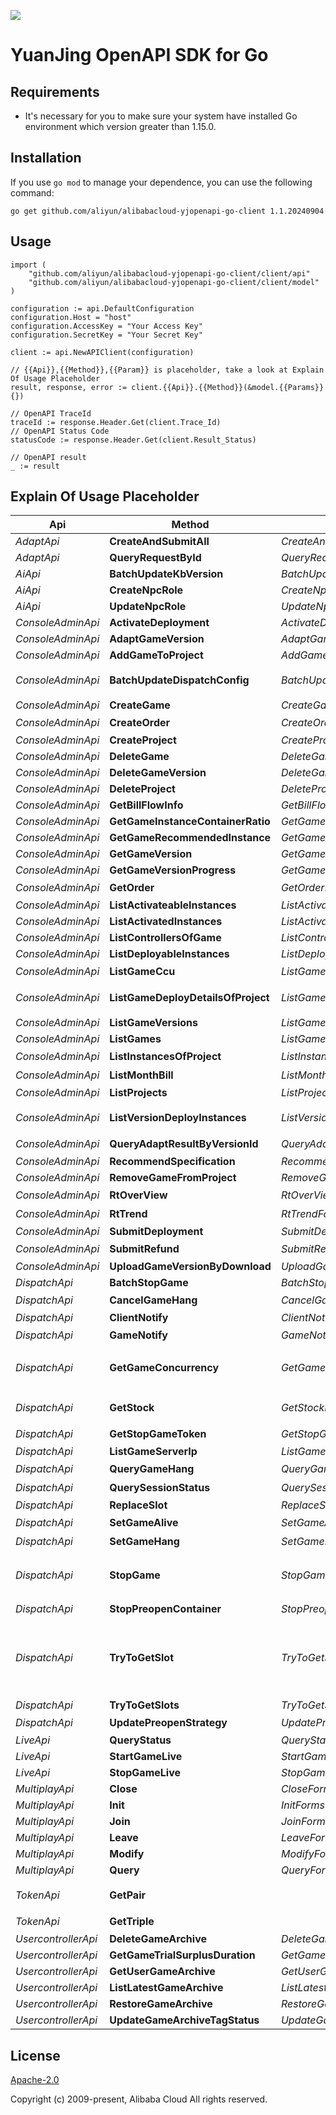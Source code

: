![](https://aliyunsdk-pages.alicdn.com/icons/AlibabaCloud.svg)

# YuanJing OpenAPI SDK for Go

## Requirements
- It's necessary for you to make sure your system have installed Go environment which version greater than 1.15.0.

## Installation
If you use `go mod` to manage your dependence, you can use the following command:
```
go get github.com/aliyun/alibabacloud-yjopenapi-go-client 1.1.20240904
```

## Usage
```
import (
    "github.com/aliyun/alibabacloud-yjopenapi-go-client/client/api"
    "github.com/aliyun/alibabacloud-yjopenapi-go-client/client/model"
)

configuration := api.DefaultConfiguration
configuration.Host = "host"
configuration.AccessKey = "Your Access Key"
configuration.SecretKey = "Your Secret Key"

client := api.NewAPIClient(configuration)

// {{Api}},{{Method}},{{Param}} is placeholder, take a look at Explain Of Usage Placeholder
result, response, error := client.{{Api}}.{{Method}}(&model.{{Params}}{})

// OpenAPI TraceId
traceId := response.Header.Get(client.Trace_Id)
// OpenAPI Status Code
statusCode := response.Header.Get(client.Result_Status)

// OpenAPI result
_ := result
```

## Explain Of Usage Placeholder

| Api | Method | Params | Result | Description |
| ------------ | ------------- | ------------- | ------------- | ------------- |
 | *AdaptApi* | **CreateAndSubmitAll** | *CreateAndSubmitAllForms*  | *AdaptCreateAndSubmitAllResult* | createAndSubmitAll |
 | *AdaptApi* | **QueryRequestById** | *QueryRequestByIdForms*  | *AdaptQueryRequestByIdResult* | queryRequestById |
 | *AiApi* | **BatchUpdateKbVersion** | *BatchUpdateKbVersionForms*  | *AiBatchUpdateKbVersionResult* |  |
 | *AiApi* | **CreateNpcRole** | *CreateNpcRoleForms*  | *AiCreateNpcRoleResult* |  |
 | *AiApi* | **UpdateNpcRole** | *UpdateNpcRoleForms*  | *AiUpdateNpcRoleResult* |  |
 | *ConsoleAdminApi* | **ActivateDeployment** | *ActivateDeploymentForms*  | *ConsoleAdminActivateDeploymentResult* |  |
 | *ConsoleAdminApi* | **AdaptGameVersion** | *AdaptGameVersionForms*  | *ConsoleAdminAdaptGameVersionResult* |  |
 | *ConsoleAdminApi* | **AddGameToProject** | *AddGameToProjectForms*  | *ConsoleAdminAddGameToProjectResult* |  |
 | *ConsoleAdminApi* | **BatchUpdateDispatchConfig** | *BatchUpdateDispatchConfigForms*  | *ConsoleAdminBatchUpdateDispatchConfigResult* | 批量更新游戏各自调度配置 |
 | *ConsoleAdminApi* | **CreateGame** | *CreateGameForms*  | *ConsoleAdminCreateGameResult* |  |
 | *ConsoleAdminApi* | **CreateOrder** | *CreateOrderForms*  | *ConsoleAdminCreateOrderResult* | 订单下单 |
 | *ConsoleAdminApi* | **CreateProject** | *CreateProjectForms*  | *ConsoleAdminCreateProjectResult* |  |
 | *ConsoleAdminApi* | **DeleteGame** | *DeleteGameForms*  | *ConsoleAdminDeleteGameResult* |  |
 | *ConsoleAdminApi* | **DeleteGameVersion** | *DeleteGameVersionForms*  | *ConsoleAdminDeleteGameVersionResult* |  |
 | *ConsoleAdminApi* | **DeleteProject** | *DeleteProjectForms*  | *ConsoleAdminDeleteProjectResult* |  |
 | *ConsoleAdminApi* | **GetBillFlowInfo** | *GetBillFlowInfoForms*  | *ConsoleAdminGetBillFlowInfoResult* |  |
 | *ConsoleAdminApi* | **GetGameInstanceContainerRatio** | *GetGameInstanceContainerRatioForms*  | *ConsoleAdminGetGameInstanceContainerRatioResult* |  |
 | *ConsoleAdminApi* | **GetGameRecommendedInstance** | *GetGameRecommendedInstanceForms*  | *ConsoleAdminGetGameRecommendedInstanceResult* |  |
 | *ConsoleAdminApi* | **GetGameVersion** | *GetGameVersionForms*  | *ConsoleAdminGetGameVersionResult* |  |
 | *ConsoleAdminApi* | **GetGameVersionProgress** | *GetGameVersionProgressForms*  | *ConsoleAdminGetGameVersionProgressResult* |  |
 | *ConsoleAdminApi* | **GetOrder** | *GetOrderForms*  | *ConsoleAdminGetOrderResult* | 查询订单 |
 | *ConsoleAdminApi* | **ListActivateableInstances** | *ListActivateableInstancesForms*  | *ConsoleAdminListActivateableInstancesResult* |  |
 | *ConsoleAdminApi* | **ListActivatedInstances** | *ListActivatedInstancesForms*  | *ConsoleAdminListActivatedInstancesResult* |  |
 | *ConsoleAdminApi* | **ListControllersOfGame** | *ListControllersOfGameForms*  | *ConsoleAdminListControllersOfGameResult* |  |
 | *ConsoleAdminApi* | **ListDeployableInstances** | *ListDeployableInstancesForms*  | *ConsoleAdminListDeployableInstancesResult* |  |
 | *ConsoleAdminApi* | **ListGameCcu** | *ListGameCcuForms*  | *ConsoleAdminListGameCcuResult* | 分游戏实时并发 |
 | *ConsoleAdminApi* | **ListGameDeployDetailsOfProject** | *ListGameDeployDetailsOfProjectForms*  | *ConsoleAdminListGameDeployDetailsOfProjectResult* | 获取项目下游戏部署版本信息。 |
 | *ConsoleAdminApi* | **ListGameVersions** | *ListGameVersionsForms*  | *ConsoleAdminListGameVersionsResult* |  |
 | *ConsoleAdminApi* | **ListGames** | *ListGamesForms*  | *ConsoleAdminListGamesResult* |  |
 | *ConsoleAdminApi* | **ListInstancesOfProject** | *ListInstancesOfProjectForms*  | *ConsoleAdminListInstancesOfProjectResult* | 分页获取项目中的实例 |
 | *ConsoleAdminApi* | **ListMonthBill** | *ListMonthBillForms*  | *ConsoleAdminListMonthBillResult* | 月度账单列表 |
 | *ConsoleAdminApi* | **ListProjects** | *ListProjectsForms*  | *ConsoleAdminListProjectsResult* |  |
 | *ConsoleAdminApi* | **ListVersionDeployInstances** | *ListVersionDeployInstancesForms*  | *ConsoleAdminListVersionDeployInstancesResult* | 获取项目下游戏版本的部署实例信息。 |
 | *ConsoleAdminApi* | **QueryAdaptResultByVersionId** | *QueryAdaptResultByVersionIdForms*  | *ConsoleAdminQueryAdaptResultByVersionIdResult* | 查询适配结果 |
 | *ConsoleAdminApi* | **RecommendSpecification** | *RecommendSpecificationForms*  | *ConsoleAdminRecommendSpecificationResult* |  |
 | *ConsoleAdminApi* | **RemoveGameFromProject** | *RemoveGameFromProjectForms*  | *ConsoleAdminRemoveGameFromProjectResult* |  |
 | *ConsoleAdminApi* | **RtOverView** | *RtOverViewForms*  | *ConsoleAdminRtOverViewResult* | 实时并发数 |
 | *ConsoleAdminApi* | **RtTrend** | *RtTrendForms*  | *ConsoleAdminRtTrendResult* | 实时并发趋势图 |
 | *ConsoleAdminApi* | **SubmitDeployment** | *SubmitDeploymentForms*  | *ConsoleAdminSubmitDeploymentResult* |  |
 | *ConsoleAdminApi* | **SubmitRefund** | *SubmitRefundForms*  | *ConsoleAdminSubmitRefundResult* | 订单退订 |
 | *ConsoleAdminApi* | **UploadGameVersionByDownload** | *UploadGameVersionByDownloadForms*  | *ConsoleAdminUploadGameVersionByDownloadResult* |  |
 | *DispatchApi* | **BatchStopGame** | *BatchStopGameForms*  | *BatchStopGameResult* |  |
 | *DispatchApi* | **CancelGameHang** | *CancelGameHangForms*  | *CancelGameHangResult* | 取消游戏挂机 |
 | *DispatchApi* | **ClientNotify** | *ClientNotifyForms*  | *ClientNotifyResult* | clientNotify |
 | *DispatchApi* | **GameNotify** | *GameNotifyForms*  | *GameNotifyResult* | 游戏通知接口 |
 | *DispatchApi* | **GetGameConcurrency** | *GetGameConcurrencyForms*  | *GetGameConcurrencyResult* | 调用GetGameConcurrency获取游戏当前并发数 |
 | *DispatchApi* | **GetStock** | *GetStockForms*  | *GetStockResult* | 调用GetStock获取游戏当前库存 |
 | *DispatchApi* | **GetStopGameToken** | *GetStopGameTokenForms*  | *GetStopGameTokenResult* | 全量踢下线获取token |
 | *DispatchApi* | **ListGameServerIp** | *ListGameServerIpForms*  | *ListGameServerIpResult* |  |
 | *DispatchApi* | **QueryGameHang** | *QueryGameHangForms*  | *QueryGameHangResult* | 查询游戏挂机状态 |
 | *DispatchApi* | **QuerySessionStatus** | *QuerySessionStatusForms*  | *QuerySessionStatusResult* | 查询会话当前状态 |
 | *DispatchApi* | **ReplaceSlot** | *ReplaceSlotForms*  | *ReplaceSlotResult* | replaceSlot |
 | *DispatchApi* | **SetGameAlive** | *SetGameAliveForms*  | *SetGameAliveResult* | 设置游戏可运行时长 |
 | *DispatchApi* | **SetGameHang** | *SetGameHangForms*  | *SetGameHangResult* | 设置游戏挂机 |
 | *DispatchApi* | **StopGame** | *StopGameForms*  | *StopGameResult* | 服务端发起，停止某个用户的某个游戏的某个会话 |
 | *DispatchApi* | **StopPreopenContainer** | *StopPreopenContainerForms*  | *StopPreopenContainerResult* | 停止预开容器 |
 | *DispatchApi* | **TryToGetSlot** | *TryToGetSlotForms*  | *TryToGetSlotResult* | 为用户调度分配游戏容器，容器一旦分配成功会被锁住，一段时间内不再分配给其他用户，过期释放。 |
 | *DispatchApi* | **TryToGetSlots** | *TryToGetSlotsForms*  | *TryToGetSlotsResult* | tryToGetSlots |
 | *DispatchApi* | **UpdatePreopenStrategy** | *UpdatePreopenStrategyForms*  | *UpdatePreopenStrategyResult* | 更新预开预起策略 |
 | *LiveApi* | **QueryStatus** | *QueryStatusForms*  | *LiveQueryStatusResult* |  |
 | *LiveApi* | **StartGameLive** | *StartGameLiveForms*  | *LiveStartGameLiveResult* |  |
 | *LiveApi* | **StopGameLive** | *StopGameLiveForms*  | *LiveStopGameLiveResult* |  |
 | *MultiplayApi* | **Close** | *CloseForms*  | *MultiplayCloseResult* |  |
 | *MultiplayApi* | **Init** | *InitForms*  | *MultiplayInitResult* |  |
 | *MultiplayApi* | **Join** | *JoinForms*  | *MultiplayJoinResult* |  |
 | *MultiplayApi* | **Leave** | *LeaveForms*  | *MultiplayLeaveResult* |  |
 | *MultiplayApi* | **Modify** | *ModifyForms*  | *MultiplayModifyResult* |  |
 | *MultiplayApi* | **Query** | *QueryForms*  | *MultiplayQueryResult* |  |
 | *TokenApi* | **GetPair** |   | *GetPairResult* | 获取临时安全令牌(二元组) |
 | *TokenApi* | **GetTriple** |   | *GetTripleResult* | 获取临时安全令牌 |
 | *UsercontrollerApi* | **DeleteGameArchive** | *DeleteGameArchiveForms*  | *UsercontrollerDeleteGameArchiveResult* |  |
 | *UsercontrollerApi* | **GetGameTrialSurplusDuration** | *GetGameTrialSurplusDurationForms*  | *UsercontrollerGetGameTrialSurplusDurationResult* |  |
 | *UsercontrollerApi* | **GetUserGameArchive** | *GetUserGameArchiveForms*  | *UsercontrollerGetUserGameArchiveResult* |  |
 | *UsercontrollerApi* | **ListLatestGameArchive** | *ListLatestGameArchiveForms*  | *UsercontrollerListLatestGameArchiveResult* |  |
 | *UsercontrollerApi* | **RestoreGameArchive** | *RestoreGameArchiveForms*  | *UsercontrollerRestoreGameArchiveResult* |  |
 | *UsercontrollerApi* | **UpdateGameArchiveTagStatus** | *UpdateGameArchiveTagStatusForms*  | *UsercontrollerUpdateGameArchiveTagStatusResult* |  |

## License
[Apache-2.0](http://www.apache.org/licenses/LICENSE-2.0)

Copyright (c) 2009-present, Alibaba Cloud All rights reserved.


